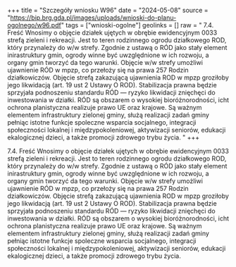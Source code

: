 +++
title = "Szczegóły wniosku W96"
date = "2024-05-08"
source = "https://bip.brg.gda.pl/images/uploads/wnioski-do-planu-ogolnego/w96.pdf"
tags = ["wnioski-ogolne"]
geolinks = []
raw = "  7.4. Freść Wnosimy o objęcie działek ujętych w obrębie ewidencyjnym 0033 strefą zieleni i rekreacji. Jest to teren rodzinnego ogrodu działkowego ROD, który przynależy do w/w strefy. Zgodnie z ustawą o RÓD jako stały element inirastruktury gmin, ogrody winne być uwzględnione w ich rozwoju, a organy gmin tworzyć da tego warunki. Objęcie w/w strefy umożliwi ujawnienie RÓD w mpzp, co przełoży się na prawa 257 Rodzin działkowiczów. Objęcie strefą zakazującą ujawnienia ROD w mpzp groziłoby jego likwidacją (art. 19 ust 2 Ustawy O ROD). Stabilizacja prawna będzie sprzyjała podnoszeniu standardu RÓD — ryzyko likwidacji znięchęci do inwestowania w działki. RÓD są obszarem o wysokiej bioróżnorodności, icht ochrona planistyczna realizuje prawo UE oraz krajowe. Są ważnym elementem infrastruktury zielonej gminy, służą realizacji zadań gminy pełniąc istotne funkcje spoleczne wsparcia socjalnego, integracji społeczności lokalnej i międzypokoleniowej, aktywizacji seniorów, edukacji ekalogicznej dzieci, a także promocji zdrowego trybu życia. "
+++


 7.4. Freść Wnosimy o objęcie działek ujętych w obrębie ewidencyjnym 0033 strefą zieleni i rekreacji. Jest to
teren rodzinnego ogrodu działkowego ROD, który przynależy do w/w strefy. Zgodnie z ustawą o RÓD jako
stały element inirastruktury gmin, ogrody winne być uwzględnione w ich rozwoju, a organy gmin tworzyć da
tego warunki. Objęcie w/w strefy umożliwi ujawnienie RÓD w mpzp, co przełoży się na prawa 257 Rodzin
działkowiczów. Objęcie strefą zakazującą ujawnienia ROD w mpzp groziłoby jego likwidacją (art. 19 ust 2
Ustawy O ROD). Stabilizacja prawna będzie sprzyjała podnoszeniu standardu RÓD — ryzyko likwidacji
znięchęci do inwestowania w działki. RÓD są obszarem o wysokiej bioróżnorodności, icht ochrona
planistyczna realizuje prawo UE oraz krajowe. Są ważnym elementem infrastruktury zielonej gminy, służą
realizacji zadań gminy pełniąc istotne funkcje spoleczne wsparcia socjalnego, integracji społeczności lokalnej
i międzypokoleniowej, aktywizacji seniorów, edukacji ekalogicznej dzieci, a także promocji zdrowego trybu
życia.



